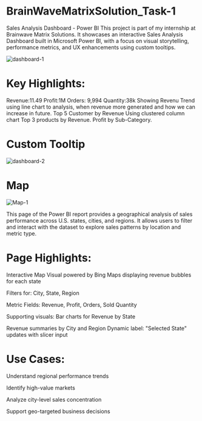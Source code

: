 # BrainWaveMatrixSolution_Task-1
Sales Analysis Dashboard - Power BI  This project is part of my internship at Brainwave Matrix Solutions. It showcases an interactive Sales Analysis Dashboard built in Microsoft Power BI, with a focus on visual storytelling, performance metrics, and UX enhancements using custom tooltips.

![dashboard-1](https://github.com/user-attachments/assets/c542efef-335a-4c47-a7b1-81206d31af02)

# Key Highlights:
Revenue:11.49
Profit:1M
Orders: 9,994
Quantity:38k
Showing Revenu Trend using line chart to analysis, when revenue more generated and how we can increase in future.
Top 5 Customer by Revenue Using clustered column chart
Top 3 products by Revenue.
Profit by Sub-Category.

# Custom Tooltip
![dashboard-2](https://github.com/user-attachments/assets/1dbabc26-3731-46bf-a57e-02f70a2730f2)

# Map

![Map-1](https://github.com/user-attachments/assets/8526a796-eb99-4d22-8ce0-fa15c1c7d113)

This page of the Power BI report provides a geographical analysis of sales performance across U.S. states, cities, and regions. It allows users to filter and interact with the dataset to explore sales patterns by location and metric type.

# Page Highlights:

Interactive Map Visual powered by Bing Maps displaying revenue bubbles for each state

Filters for:
City, State, Region

Metric Fields: Revenue, Profit, Orders, Sold Quantity

Supporting visuals:
Bar charts for Revenue by State

Revenue summaries by City and Region
Dynamic label: "Selected State" updates with slicer input

# Use Cases:

Understand regional performance trends

Identify high-value markets

Analyze city-level sales concentration

Support geo-targeted business decisions
